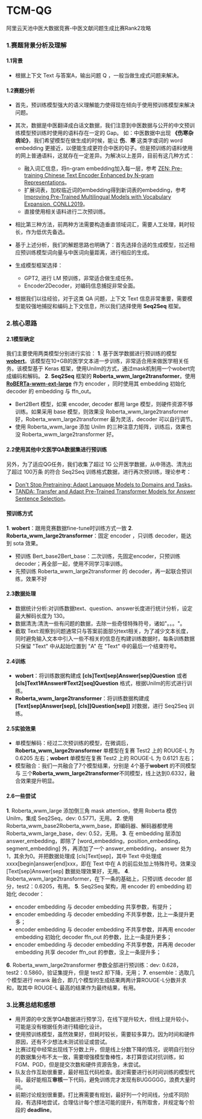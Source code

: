 # TCM-QG
阿里云天池中医大数据竞赛-中医文献问题生成比赛Rank2攻略

### 1.赛题背景分析及理解
#### 1.1背景
- 根据上下文 Text 与答案A，输出问题 Q ，一般当做生成式问题来解决。

#### 1.2赛题分析
- 首先，预训练模型强大的语义理解能力使得现在倾向于使用预训练模型来解决问题。

- 其次，数据是中医翻译成白话文数据，我们注意到中医数据与公开的中文预训练模型预训练时使用的语料存在一定的 Gap。
如：中医数据中出现 **《伤寒杂病论》**，我们希望模型在做生成的时候，能让 **伤**、**寒** 这类字或词的 word embedding 更接近，以便能生成更符合中医的句子。但是预训练的语料使用的网上普通语料，这就存在一定差异。为解决以上差异，目前有这几种方式：

    - 融入词汇信息，将n-gram embedding加入每一层，参考 [ZEN: Pre-training Chinese Text Encoder Enhanced by N-gram Representations](https://arxiv.org/abs/1911.00720)。
    - 扩展词表，加权临近词的embedding得到新词表的embedding，参考 [Improving Pre-Trained Multilingual Models with Vocabulary Expansion. CONLL2019](https://arxiv.org/abs/1909.12440)。
    - 直接使用相关语料进行二次预训练。
- 相比第三种方法，前两种方法需要构造垂直领域词汇，需要人工处理，耗时较长，作为低优先备选。
- 基于上述分析，我们的解题思路也明确了：首先选择合适的生成模型，拉近相应预训练模型词向量与中医词向量距离，进行相应的生成。
- 生成模型框架选择：
    - GPT2, 进行 LM 预训练，非常适合做生成任务。
    - Encoder2Decoder，对编码信息捕捉非常全面。

- 根据我们以往经验，对于这类 QA 问题，上下文 Text 信息非常重要，需要模型能较强地捕捉和编码上下文信息，所以我们选择使用 **Seq2Seq** 框架。

### 2.核心思路
#### 2.1模型确定
我们主要使用两类模型分别进行实验：
**1**. 基于医学数据进行预训练的模型 [**wobert**](https://tianchi.aliyun.com/forum/postDetail?postId=130889)。该模型在10+GB的医学文本进一步训练，非常适合用来做医学相关任务。该模型基于 Keras 框架，使用Unilm的方式，通过mask机制用一个wobert完成编码和解码。
**2**. **Seq2Seq** 框架的 **Roberta_wwm_large2transformer**。使用 [**RoBERTa-wwm-ext-large**](
https://github.com/ymcui/Chinese-BERT-wwm) 作为 encoder ，同时使用其 embedding 初始化 decoder 的 embedding 与 ffn_out。
   +  Bert2Bert 模型，如果 encoder, decoder 都用 large 模型，则硬件资源不够训练。如果采用 base 模型，则效果没 Roberta_wwm_large2transformer 好，Roberta_wwm_large2transformer 最为灵活，decoder 可以自行调节。
   + 使用 Roberta_wwm_large 添加 Unilm 的三种注意力矩阵，训练后，效果也没 Roberta_wwm_large2transformer 好。
   
#### 2.2使用其他中文医学QA数据集进行预训练
另外，为了适应QG任务，我们收集了超过 1G 公开医学数据，从中筛选、清洗出了超过 100万条 的符合 Seq2Seq 训练格式数据，进行再次预训练，理论参考：
- [Don't Stop Pretraining: Adapt Language Models to Domains and Tasks](https://arxiv.org/abs/2004.10964)。
- [TANDA: Transfer and Adapt Pre-Trained Transformer Models for Answer Sentence Selection](https://arxiv.org/abs/1911.04118)。

#### 预训练方式
**1**. **wobert**：跟用竞赛数据fine-tune时训练方式一致
**2**. **Roberta_wwm_large2transformer**：固定 encoder ，只训练 decoder，能达到 sota 效果。
- 预训练 Bert_base2Bert_base：二次训练，先固定encoder，只预训练decoder；再全部一起，使用不同学习率训练。
- 先预训练 Roberta_wwm_large2transformer 的 decoder，再一起联合预训练，效果不好

#### 2.3数据处理
- 数据统计分析:对训练数据text、question、answer长度进行统计分析，设定最大解码长度为 130。
- 数据清洗:清洗一些有问题的数据，去除一些奇怪特殊符号，诸如"。。。"。
- 截取 Text:观察到问题通常只与答案前面部分text相关，为了减少文本长度，同时避免输入文本中引入一些不相关的信息在构建训练数据时，每条训练数据只保留 "Text" 中从起始位置到 "A" 在 "Text" 中的最后一个结束符号。

#### 2.4训练

- **wobert**：将训练数据构建成 **[cls]Text[sep]Answer[sep]Question** 或者 **[cls]Text1#Answer#Text2[seq]Question** 格式，根据Unilm的形式进行训练。
- **Roberta_wwm_large2transformer**：将训练数据构建成 **[Text[sep]Answer[sep], [cls]]Question[sep]]** 对数据，进行 Seq2Seq 训练。

#### 2.5实验效果
- 单模型解码：经过二次预训练的模型，在微调后，**Roberta_wwm_large2transformer** 单模型在复赛 Test2 上的 
ROUGE-L 为 0.6205 左右；**wobert**  单模型在复赛 Test2 上的 ROUGE-L 为 0.6121  左右；
- 模型融合：我们一共融合了7个模型结果，分别是 4个基于**wobert** 的不同模型与 三个**Roberta_wwm_large2transformer**不同模型，线上达到0.6332，融合效果提升明显。

#### 2.6一些尝试
**1**. Roberta_wwm_large 添加倒三角 mask attention，使用 Roberta 模仿 Unilm，集成 Seq2Seq，dev: 0.5771，无用。
**2**. 使用 Roberta_wwm_base2Roberta_wwm_base，即编码器、解码器都使用 Roberta_wwm_large_base，dev: 0.52，无用。
**3**. 在 embedding 层添加 answer_embedding，即除了 [word_embedding，position_embedding，segment_embedding] 外，再添加了一个 answer_embedding， answer 处为1，其余为0。并把数据处理成 [cls]Text[sep]，其中 Text 中处理成 xxxx[begin]answer[end]xxx，即在 Text 中在 A 的前后处加上特殊符号。效果没 [Text[sep]Answer[sep] 数据处理效果好，无用。
**4**. Roberta_wwm_large2transformer，在下一条的基础上，只预训练 decoder 部分，test2：0.6205，有用。
**5**. Seq2Seq 架构，用 encoder 的 embedding 初始化 decoder：
- encoder embedding 与 decoder embedding 共享参数，有提升；
- encoder embedding 与 decoder embedding 不共享参数，比上一条提升更多；
- encoder embedding 与 decoder embedding 不共享参数，并再用 encoder embedding 初始化 decoder ffn_out 的参数，比上一条提升更多；
- encoder embedding 与 decoder embedding 不共享参数，并再用 decoder embedding 共享 decoder ffn_out 的参数，没上一条提升多；

**6**. Roberta_wwm_large2transformer 参数全部进行预训练：dev: 0.628，test2：0.5860，验证集提升，但是 test2 却下降，无用；
**7**. ensemble：选取几个模型进行 rerank 融合，即几个模型的生成结果两两计算ROUGE-L分数并求和，取其中 ROUGE-L 最高的结果作为最终结果，有用。

### 3.比赛总结和感想
- 用开源的中文医学QA数据进行预学习，在线下提升较大，但线上提升较小，可能是没有根据任务进行精细化设计。
- 使用预训练模型，虽然效果好，但耗时较长，需要较多算力。因为时间和硬件原因，还有不少想法未测试验证或尝试。
- 比赛过程中经常出现线下分数上升，但是线上分数下降的情况，说明自行划分的数据集分布不太一致，需要增强模型鲁棒性，本打算尝试对抗训练，如 FGM、PGD，但是提交次数和硬件资源告急，未尝试。
- 队友合作互助很重要，最好相互代码检查。面对需要进行长时间训练的模型代码，最好能相互**审核**一下代码，避免训练完才发现有BUGGGGG，浪费大量时间。
- 前期讨论规划很重要。打比赛需要有规划，最好列一个时间线，分成不同阶段，有选择地尝试，合理估计每个想法可能的提升，有所取舍，并规定每个阶段的 **deadline**。





